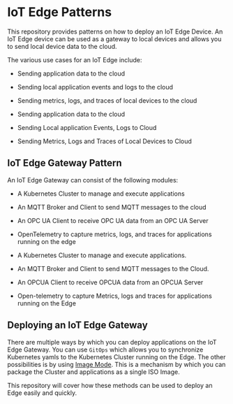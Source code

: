# IoT Edge Patterns


This repository provides patterns on how to deploy an IoT Edge Device. An IoT Edge device can be used as a gateway to local devices and allows you to send local device data to the cloud.

The various use cases for an IoT Edge include:
- Sending application data to the cloud
- Sending local application events and logs to the cloud
- Sending metrics, logs, and traces of local devices to the cloud


- Sending application data to the cloud
- Sending Local application Events, Logs to Cloud
- Sending Metrics, Logs and Traces of Local Devices to Cloud

## IoT Edge Gateway Pattern

An IoT Edge Gateway can consist of the following modules:
- A Kubernetes Cluster to manage and execute applications
- An MQTT Broker and Client to send MQTT messages to the cloud
- An OPC UA Client to receive OPC UA data from an OPC UA Server
- OpenTelemetry to capture metrics, logs, and traces for applications running on the edge

- A Kubernetes Cluster to manage and execute applications.

- An MQTT Broker and Client to send MQTT messages to the Cloud. 

- An OPCUA Client to receive OPCUA data from an OPCUA Server

- Open-telemetry to capture Metrics, logs and traces for applications running on the Edge

## Deploying an IoT Edge Gateway

There are multiple ways by which you can deploy applications on the IoT Edge Gateway. You can use `GitOps` which allows you to synchronize Kubernetes yamls to the Kubernetes Cluster running on the Edge.
The other possibilities is by using [Image Mode](https://developers.redhat.com/products/rhel-image-mode/overview). This is a mechanism by which you can package the Cluster and applications as a single ISO Image.

This repository will cover how these methods can be used to deploy an Edge easily and quickly. 
